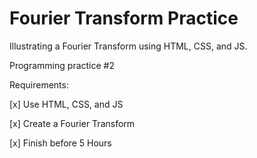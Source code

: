 # Fourier Transform Practice
Illustrating a Fourier Transform using HTML, CSS, and JS. 

Programming practice #2

Requirements:

[x] Use HTML, CSS, and JS

[x] Create a Fourier Transform

[x] Finish before 5 Hours
